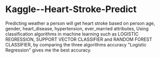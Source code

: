# Kaggle--Heart-Stroke-Predict

Predicting weather a person will get heart stroke based on person age, gender, heart_disease, hypertension, ever_married attributes, Using classification algorithms in machine learning such as LOGISTIC REGRESSION, SUPPORT VECTOR CLASSIFIER and RANDOM FOREST CLASSIFIER, by comparing the three algorithms accuracy "Logistic Regression" gives me the best accuracy.  
